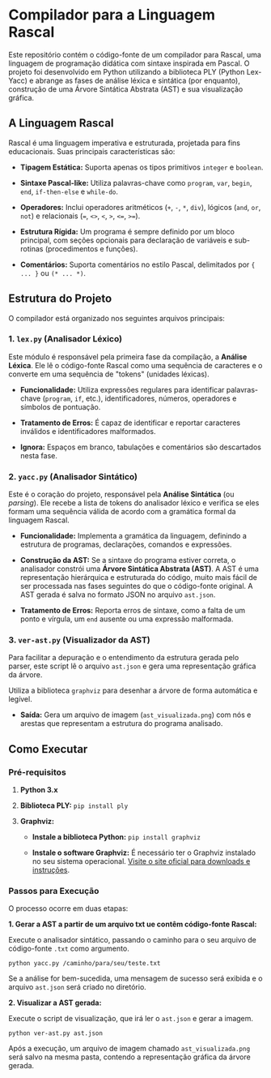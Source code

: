 # Compilador para a Linguagem Rascal

Este repositório contém o código-fonte de um compilador para Rascal, uma linguagem de programação didática com sintaxe inspirada em Pascal. O projeto foi desenvolvido em Python utilizando a biblioteca PLY (Python Lex-Yacc) e abrange as fases de análise léxica e sintática (por enquanto),  construção de uma Árvore Sintática Abstrata (AST) e sua visualização gráfica.

## A Linguagem Rascal

Rascal é uma linguagem imperativa e estruturada, projetada para fins educacionais. Suas principais características são:

-   **Tipagem Estática:** Suporta apenas os tipos primitivos `integer` e `boolean`.
    
-   **Sintaxe Pascal-like:** Utiliza palavras-chave como `program`, `var`, `begin`, `end`, `if-then-else` e `while-do`.
    
-   **Operadores:** Inclui operadores aritméticos (`+`, `-`, `*`, `div`), lógicos (`and`, `or`, `not`) e relacionais (`=`, `<>`, `<`, `>`, `<=`, `>=`).
    
-   **Estrutura Rígida:** Um programa é sempre definido por um bloco principal, com seções opcionais para declaração de variáveis e sub-rotinas (procedimentos e funções).
    
-   **Comentários:** Suporta comentários no estilo Pascal, delimitados por `{ ... }` ou `(* ... *)`.
    

## Estrutura do Projeto

O compilador está organizado nos seguintes arquivos principais:

### 1. `lex.py` (Analisador Léxico)

Este módulo é responsável pela primeira fase da compilação, a **Análise Léxica**.  Ele lê o código-fonte Rascal como uma sequência de caracteres e o converte em uma sequência de "tokens" (unidades léxicas).

-   **Funcionalidade:** Utiliza expressões regulares para identificar palavras-chave (`program`, `if`, etc.), identificadores, números, operadores e símbolos de pontuação.
    
-   **Tratamento de Erros:** É capaz de identificar e reportar caracteres inválidos e identificadores malformados.
    
-   **Ignora:** Espaços em branco, tabulações e comentários são descartados nesta fase.

### 2. `yacc.py` (Analisador Sintático)

Este é o coração do projeto, responsável pela **Análise Sintática** (ou _parsing_). Ele recebe a lista de tokens do analisador léxico e verifica se eles formam uma sequência válida de acordo com a gramática formal da linguagem Rascal.

-   **Funcionalidade:** Implementa a gramática da linguagem, definindo a estrutura de programas, declarações, comandos e expressões.
    
-   **Construção da AST:** Se a sintaxe do programa estiver correta, o analisador constrói uma **Árvore Sintática Abstrata (AST)**. A AST é uma representação hierárquica e estruturada do código, muito mais fácil de ser processada nas fases seguintes do que o código-fonte original. A AST gerada é salva no formato JSON no arquivo `ast.json`.
    
-   **Tratamento de Erros:** Reporta erros de sintaxe, como a falta de um ponto e vírgula, um `end` ausente ou uma expressão malformada.
    

### 3. `ver-ast.py` (Visualizador da AST)

Para facilitar a depuração e o entendimento da estrutura gerada pelo parser, este script lê o arquivo `ast.json` e gera uma representação gráfica da árvore.

Utiliza a biblioteca `graphviz` para desenhar a árvore de forma automática e legível.
    
-   **Saída:** Gera um arquivo de imagem (`ast_visualizada.png`) com nós e arestas que representam a estrutura do programa analisado.
    

## Como Executar

### Pré-requisitos

1.  **Python 3.x**
    
2.  **Biblioteca PLY:**  `pip install ply`
    
3.  **Graphviz:**
    
    -   **Instale a biblioteca Python:**  `pip install graphviz`
        
    -   **Instale o software Graphviz:** É necessário ter o Graphviz instalado no seu sistema operacional. [Visite o site oficial para downloads e instruções](https://graphviz.org/download/ "null").
        

### Passos para Execução

O processo ocorre em duas etapas:

**1. Gerar a AST a partir de um arquivo txt ue contêm código-fonte Rascal:**

Execute o analisador sintático, passando o caminho para o seu arquivo de código-fonte `.txt` como argumento.

```
python yacc.py /caminho/para/seu/teste.txt

```

Se a análise for bem-sucedida, uma mensagem de sucesso será exibida e o arquivo `ast.json` será criado no diretório.

**2. Visualizar a AST gerada:**

Execute o script de visualização, que irá ler o `ast.json` e gerar a imagem.

```
python ver-ast.py ast.json

```

Após a execução, um arquivo de imagem chamado `ast_visualizada.png` será salvo na mesma pasta, contendo a representação gráfica da árvore gerada.
